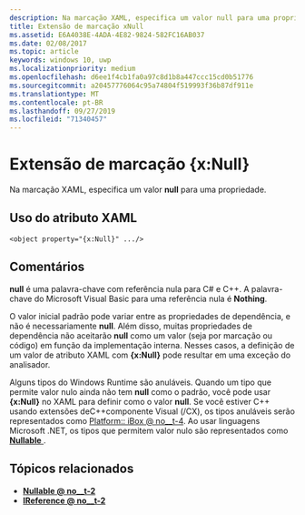 ```yaml
---
description: Na marcação XAML, especifica um valor null para uma propriedade.
title: Extensão de marcação xNull
ms.assetid: E6A4038E-4ADA-4E82-9824-582FC16AB037
ms.date: 02/08/2017
ms.topic: article
keywords: windows 10, uwp
ms.localizationpriority: medium
ms.openlocfilehash: d6ee1f4cb1fa0a97c8d1b8a447ccc15cd0b51776
ms.sourcegitcommit: a20457776064c95a74804f519993f36b87df911e
ms.translationtype: MT
ms.contentlocale: pt-BR
ms.lasthandoff: 09/27/2019
ms.locfileid: "71340457"
---
```

# <a name="xnull-markup-extension"></a>Extensão de marcação {x:Null}


Na marcação XAML, especifica um valor **null** para uma propriedade.

## <a name="xaml-attribute-usage"></a>Uso do atributo XAML

``` syntax
<object property="{x:Null}" .../>
```

## <a name="remarks"></a>Comentários

**null** é uma palavra-chave com referência nula para C# e C++. A palavra-chave do Microsoft Visual Basic para uma referência nula é **Nothing**.

O valor inicial padrão pode variar entre as propriedades de dependência, e não é necessariamente **null**. Além disso, muitas propriedades de dependência não aceitarão **null** como um valor (seja por marcação ou código) em função da implementação interna. Nesses casos, a definição de um valor de atributo XAML com **{x:Null}** pode resultar em uma exceção do analisador.

Alguns tipos do Windows Runtime são anuláveis. Quando um tipo que permite valor nulo ainda não tem **null** como o padrão, você pode usar **{x:Null}** no XAML para definir como o valor **null**. Se você estiver C++ usando extensões deC++componente Visual (/CX), os tipos anuláveis serão representados como [Platform:: iBox @ no__t-4](https://docs.microsoft.com/cpp/cppcx/platform-ibox-interface). Ao usar linguagens Microsoft .NET, os tipos que permitem valor nulo são representados como [**Nullable<T>** ](https://docs.microsoft.com/dotnet/api/system.nullable-1).

## <a name="related-topics"></a>Tópicos relacionados

* [**Nullable @ no__t-2**](https://docs.microsoft.com/dotnet/api/system.nullable-1)
* [**IReference @ no__t-2**](https://docs.microsoft.com/uwp/api/Windows.Foundation.IReference_T_)
 

